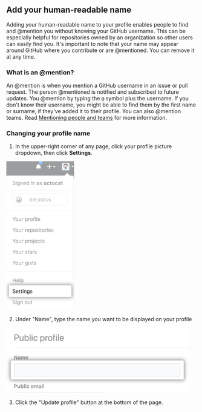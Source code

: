 ## Add your human-readable name

Adding your human-readable name to your profile enables people to find and @mention you without knowing your GitHub username. This can be especially helpful for repositories owned by an organization so other users can easily find you. It's important to note that your name may appear around GitHub where you contribute or are @mentioned. You can remove it at any time.

### What is an @mention?

An @mention is when you mention a GitHub username in an issue or pull request. The person @mentioned is notified and subscribed to future updates. You @mention by typing the `@` symbol plus the username. If you don't know their username, you might be able to find them by the first name or surname, if they've added it to their profile. You can also @mention teams. Read [Mentioning people and teams](https://docs.github.com/en/github/writing-on-github/basic-writing-and-formatting-syntax#mentioning-people-and-teams) for more information.

### Changing your profile name

1. In the upper-right corner of any page, click your profile picture dropdown, then click **Settings**.

![Profile picture dropdown screenshot](./img/userbar-account-settings.png)

2. Under "Name", type the name you want to be displayed on your profile

![Profile name screenshot](./img/name-field.png)

3. Click the "Update profile" button at the bottom of the page.
